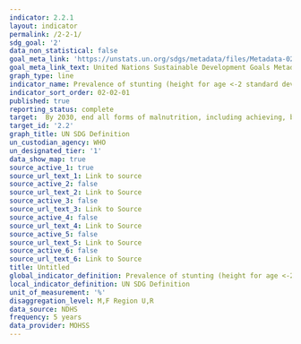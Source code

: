 ```yaml
---
indicator: 2.2.1
layout: indicator
permalink: /2-2-1/
sdg_goal: '2'
data_non_statistical: false
goal_meta_link: 'https://unstats.un.org/sdgs/metadata/files/Metadata-02-02-01.pdf'
goal_meta_link_text: United Nations Sustainable Development Goals Metadata
graph_type: line
indicator_name: Prevalence of stunting (height for age <-2 standard deviation from the median of the World Health Organization (WHO) Child Growth Standards) among children under 5 years of age
indicator_sort_order: 02-02-01
published: true
reporting_status: complete
target:  By 2030, end all forms of malnutrition, including achieving, by 2025, the internationally agreed targets on stunting and wasting in children under 5 years of age, and address the nutritional needs of adolescent girls, pregnant and lactating women and older persons
target_id: '2.2'
graph_title: UN SDG Definition
un_custodian_agency: WHO
un_designated_tier: '1'
data_show_map: true
source_active_1: true
source_url_text_1: Link to source
source_active_2: false
source_url_text_2: Link to Source
source_active_3: false
source_url_text_3: Link to Source
source_active_4: false
source_url_text_4: Link to Source
source_active_5: false
source_url_text_5: Link to Source
source_active_6: false
source_url_text_6: Link to Source
title: Untitled
global_indicator_definition: Prevalence of stunting (height for age <-2 standard deviation from the median of the World Health Organization (WHO) Child Growth Standards) among children under 5 years of age
local_indicator_definition: UN SDG Definition
unit_of_measurement: '%'
disaggregation_level: M,F Region U,R
data_source: NDHS
frequency: 5 years
data_provider: MOHSS
---
```

